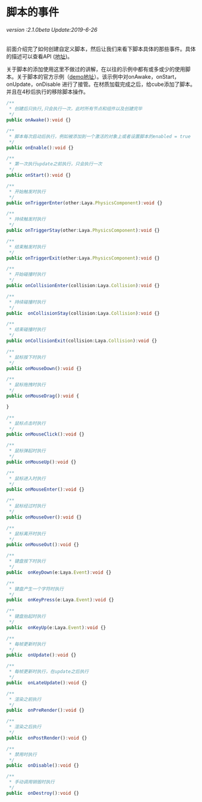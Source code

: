 # 脚本的事件

###### *version :2.1.0beta   Update:2019-6-26*

前面介绍完了如何创建自定义脚本，然后让我们来看下脚本具体的那些事件。具体的描述可以查看API ([地址](https://layaair.ldc.layabox.com/api2/Chinese/index.html?category=Core&class=laya.d3.component.Script3D))。

关于脚本的添加使用这里不做过的讲解，在以往的示例中都有或多或少的使用脚本。关于脚本的官方示例（[demo地址](https://layaair.ldc.layabox.com/demo2/?language=ch&category=3d&group=Script&name=ScriptDemo)）。该示例中对onAwake，onStart，onUpdate，onDisable 进行了接管。在材质加载完成之后，给cube添加了脚本。并且在4秒后执行的移除脚本操作。

```typescript
/**
 * 创建后只执行,只会执行一次，此时所有节点和组件以及创建完毕
 */
public onAwake():void {}

/**
 * 脚本每次启动后执行，例如被添加到一个激活的对象上或者设置脚本的enabled = true
 */
public onEnable():void {}

/**
 * 第一次执行update之前执行，只会执行一次
 */
public onStart():void {}

/**
 * 开始触发时执行
 */
public onTriggerEnter(other:Laya.PhysicsComponent):void {}

/**
 * 持续触发时执行
 */
public onTriggerStay(other:Laya.PhysicsComponent):void {}

/**
 * 结束触发时执行
 */
public onTriggerExit(other:Laya.PhysicsComponent):void {}

/**
 * 开始碰撞时执行
 */
public onCollisionEnter(collision:Laya.Collision):void {}

/**
 * 持续碰撞时执行
 */
public  onCollisionStay(collision:Laya.Collision):void {}

/**
 * 结束碰撞时执行
 */
public onCollisionExit(collision:Laya.Collision):void {}

/**
 * 鼠标按下时执行
 */
public onMouseDown():void {}

/**
 * 鼠标拖拽时执行
 */
public onMouseDrag():void {

}

/**
 * 鼠标点击时执行
 */
public onMouseClick():void {}

/**
 * 鼠标弹起时执行
 */
public onMouseUp():void {}

/**
 * 鼠标进入时执行
 */
public onMouseEnter():void {}

/**
 * 鼠标经过时执行
 */
public onMouseOver():void {}

/**
 * 鼠标离开时执行
 */
public onMouseOut():void {}

/**
 * 键盘按下时执行
 */
public  onKeyDown(e:Laya.Event):void {}

/**
 * 键盘产生一个字符时执行
 */
public  onKeyPress(e:Laya.Event):void {}

/**
 * 键盘抬起时执行
 */
public  onKeyUp(e:Laya.Event):void {}

/**
 * 每帧更新时执行
 */
public  onUpdate():void {}

/**
 * 每帧更新时执行，在update之后执行
 */
public  onLateUpdate():void {}

/**
 * 渲染之前执行
 */
public  onPreRender():void {}

/**
 * 渲染之后执行
 */
public  onPostRender():void {}

/**
 * 禁用时执行
 */
public  onDisable():void {}

/**
 * 手动调用销毁时执行
 */
public  onDestroy():void {}
```





